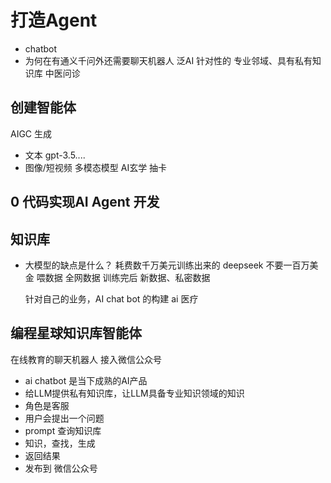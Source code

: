 # 打造Agent

- chatbot
- 为何在有通义千问外还需要聊天机器人
  泛AI
  针对性的
  专业邻域、具有私有知识库
  中医问诊

## 创建智能体
 AIGC 生成
 - 文本  gpt-3.5....
 - 图像/短视频 多模态模型
 AI玄学 抽卡

 ## 0 代码实现AI Agent 开发


## 知识库
 - 大模型的缺点是什么？
   耗费数千万美元训练出来的
   deepseek 不要一百万美金
   喂数据 全网数据
   训练完后
   新数据、私密数据

   针对自己的业务，AI chat bot 的构建
   ai 医疗

## 编程星球知识库智能体
   在线教育的聊天机器人 接入微信公众号
   - ai chatbot 是当下成熟的AI产品
   - 给LLM提供私有知识库，让LLM具备专业知识领域的知识
   - 角色是客服
   - 用户会提出一个问题
   - prompt 查询知识库
   - 知识，查找，生成
   - 返回结果
   - 发布到 微信公众号